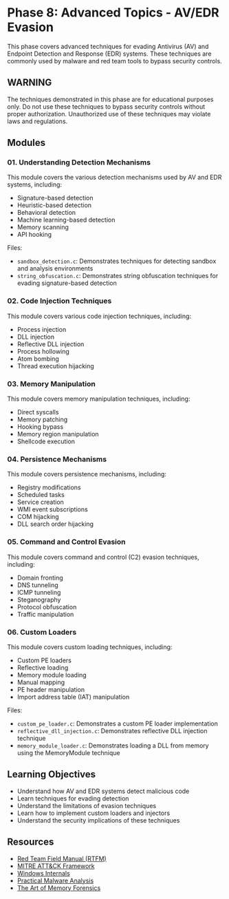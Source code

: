 # Phase 8: Advanced Topics - AV/EDR Evasion

This phase covers advanced techniques for evading Antivirus (AV) and Endpoint Detection and Response (EDR) systems. These techniques are commonly used by malware and red team tools to bypass security controls.

## WARNING

The techniques demonstrated in this phase are for educational purposes only. Do not use these techniques to bypass security controls without proper authorization. Unauthorized use of these techniques may violate laws and regulations.

## Modules

### 01. Understanding Detection Mechanisms

This module covers the various detection mechanisms used by AV and EDR systems, including:

- Signature-based detection
- Heuristic-based detection
- Behavioral detection
- Machine learning-based detection
- Memory scanning
- API hooking

Files:
- `sandbox_detection.c`: Demonstrates techniques for detecting sandbox and analysis environments
- `string_obfuscation.c`: Demonstrates string obfuscation techniques for evading signature-based detection

### 02. Code Injection Techniques

This module covers various code injection techniques, including:

- Process injection
- DLL injection
- Reflective DLL injection
- Process hollowing
- Atom bombing
- Thread execution hijacking

### 03. Memory Manipulation

This module covers memory manipulation techniques, including:

- Direct syscalls
- Memory patching
- Hooking bypass
- Memory region manipulation
- Shellcode execution

### 04. Persistence Mechanisms

This module covers persistence mechanisms, including:

- Registry modifications
- Scheduled tasks
- Service creation
- WMI event subscriptions
- COM hijacking
- DLL search order hijacking

### 05. Command and Control Evasion

This module covers command and control (C2) evasion techniques, including:

- Domain fronting
- DNS tunneling
- ICMP tunneling
- Steganography
- Protocol obfuscation
- Traffic manipulation

### 06. Custom Loaders

This module covers custom loading techniques, including:

- Custom PE loaders
- Reflective loading
- Memory module loading
- Manual mapping
- PE header manipulation
- Import address table (IAT) manipulation

Files:
- `custom_pe_loader.c`: Demonstrates a custom PE loader implementation
- `reflective_dll_injection.c`: Demonstrates reflective DLL injection technique
- `memory_module_loader.c`: Demonstrates loading a DLL from memory using the MemoryModule technique

## Learning Objectives

- Understand how AV and EDR systems detect malicious code
- Learn techniques for evading detection
- Understand the limitations of evasion techniques
- Learn how to implement custom loaders and injectors
- Understand the security implications of these techniques

## Resources

- [Red Team Field Manual (RTFM)](https://www.amazon.com/Rtfm-Red-Team-Field-Manual/dp/1494295504)
- [MITRE ATT&CK Framework](https://attack.mitre.org/)
- [Windows Internals](https://www.amazon.com/Windows-Internals-Part-architecture-management/dp/0735684189)
- [Practical Malware Analysis](https://www.amazon.com/Practical-Malware-Analysis-Hands-Dissecting/dp/1593272901)
- [The Art of Memory Forensics](https://www.amazon.com/Art-Memory-Forensics-Detecting-Malware/dp/1118825098)

